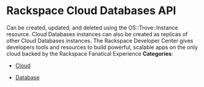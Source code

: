 # Rackspace Cloud Databases API


Can be created, updated, and deleted using the OS::Trove::Instance resource.  Cloud Databases instances can also be created as replicas of other Cloud Databases instances.  The Rackspace Developer Center gives developers tools and resources to build powerful, scalable apps on the only cloud backed by the Rackspace Fanatical Experience
**Categories**:

- [Cloud](https://github/awesome-apis/awesome-apis#cloud)

- [Database](https://github/awesome-apis/awesome-apis#database)



